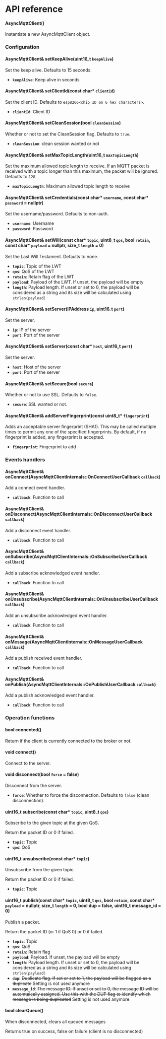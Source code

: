 # API reference

#### AsyncMqttClient()

Instantiate a new AsyncMqttClient object.

### Configuration

#### AsyncMqttClient& setKeepAlive(uint16_t `keepAlive`)

Set the keep alive. Defaults to 15 seconds.

* **`keepAlive`**: Keep alive in seconds

#### AsyncMqttClient& setClientId(const char\* `clientId`)

Set the client ID. Defaults to `esp8266<chip ID on 6 hex characters>`.

* **`clientId`**: Client ID

#### AsyncMqttClient& setCleanSession(bool `cleanSession`)

Whether or not to set the CleanSession flag. Defaults to `true`.

* **`cleanSession`**: clean session wanted or not

#### AsyncMqttClient& setMaxTopicLength(uint16_t `maxTopicLength`)

Set the maximum allowed topic length to receive. If an MQTT packet is received
with a topic longer than this maximum, the packet will be ignored. Defaults to `128`.

* **`maxTopicLength`**: Maximum allowed topic length to receive

#### AsyncMqttClient& setCredentials(const char\* `username`, const char\* `password` = nullptr)

Set the username/password. Defaults to non-auth.

* **`username`**: Username
* **`password`**: Password

#### AsyncMqttClient& setWill(const char\* `topic`, uint8_t `qos`, bool `retain`, const char\* `payload` = nullptr, size_t `length` = 0)

Set the Last Will Testament. Defaults to none.

* **`topic`**: Topic of the LWT
* **`qos`**: QoS of the LWT
* **`retain`**: Retain flag of the LWT
* **`payload`**: Payload of the LWT. If unset, the payload will be empty
* **`length`**: Payload length. If unset or set to 0, the payload will be considered as a string and its size will be calculated using `strlen(payload)`

#### AsyncMqttClient& setServer(IPAddress `ip`, uint16_t `port`)

Set the server.

* **`ip`**: IP of the server
* **`port`**: Port of the server

#### AsyncMqttClient& setServer(const char\* `host`, uint16_t `port`)

Set the server.

* **`host`**: Host of the server
* **`port`**: Port of the server

#### AsyncMqttClient& setSecure(bool `secure`)

Whether or not to use SSL. Defaults to `false`.

* **`secure`**: SSL wanted or not.

#### AsyncMqttClient& addServerFingerprint(const uint8_t\* `fingerprint`)

Adds an acceptable server fingerprint (SHA1). This may be called multiple times to permit any one of the specified fingerprints. By default, if no fingerprint is added, any fingerprint is accepted.

* **`fingerprint`**: Fingerprint to add

### Events handlers

#### AsyncMqttClient& onConnect(AsyncMqttClientInternals::OnConnectUserCallback `callback`)

Add a connect event handler.

* **`callback`**: Function to call

#### AsyncMqttClient& onDisconnect(AsyncMqttClientInternals::OnDisconnectUserCallback `callback`)

Add a disconnect event handler.

* **`callback`**: Function to call

#### AsyncMqttClient& onSubscribe(AsyncMqttClientInternals::OnSubscribeUserCallback `callback`)

Add a subscribe acknowledged event handler.

* **`callback`**: Function to call

#### AsyncMqttClient& onUnsubscribe(AsyncMqttClientInternals::OnUnsubscribeUserCallback `callback`)

Add an unsubscribe acknowledged event handler.

* **`callback`**: Function to call

#### AsyncMqttClient& onMessage(AsyncMqttClientInternals::OnMessageUserCallback `callback`)

Add a publish received event handler.

* **`callback`**: Function to call

#### AsyncMqttClient& onPublish(AsyncMqttClientInternals::OnPublishUserCallback `callback`)

Add a publish acknowledged event handler.

* **`callback`**: Function to call

### Operation functions

#### bool connected()

Return if the client is currently connected to the broker or not.

#### void connect()

Connect to the server.

#### void disconnect(bool `force` = false)

Disconnect from the server.

* **`force`**: Whether to force the disconnection. Defaults to `false` (clean disconnection).

#### uint16_t subscribe(const char\* `topic`, uint8_t `qos`)

Subscribe to the given topic at the given QoS.

Return the packet ID or 0 if failed.

* **`topic`**: Topic
* **`qos`**: QoS

#### uint16_t unsubscribe(const char\* `topic`)

Unsubscribe from the given topic.

Return the packet ID or 0 if failed.

* **`topic`**: Topic

#### uint16_t publish(const char\* `topic`, uint8_t `qos`, bool `retain`, const char\* `payload` = nullptr, size_t `length` = 0, bool dup = false, uint16_t message_id = 0)

Publish a packet.

Return the packet ID (or 1 if QoS 0) or 0 if failed.

* **`topic`**: Topic
* **`qos`**: QoS
* **`retain`**: Retain flag
* **`payload`**: Payload. If unset, the payload will be empty
* **`length`**: Payload length. If unset or set to 0, the payload will be considered as a string and its size will be calculated using `strlen(payload)`
* **`dup`**: ~~Duplicate flag. If set or set to 1, the payload will be flagged as a duplicate~~ Setting is not used anymore
* **`message_id`**: ~~The message ID. If unset or set to 0, the message ID will be automtaically assigned. Use this with the DUP flag to identify which message is being duplicated~~ Setting is not used anymore

#### bool clearQueue()

When disconnected, clears all queued messages

Returns true on success, false on failure (client is no disconnected)

